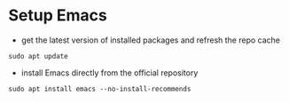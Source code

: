 # Setup Emacs

* get the latest version of installed packages and refresh the repo cache
```
sudo apt update
```

* install Emacs directly from the official repository
```
sudo apt install emacs --no-install-recommends
```
